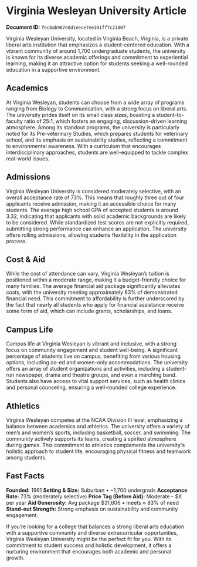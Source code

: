 # Virginia Wesleyan University Article

**Document ID:** `fec8ab967e0d1eece7ee391ff7c21007`

Virginia Wesleyan University, located in Virginia Beach, Virginia, is a private liberal arts institution that emphasizes a student-centered education. With a vibrant community of around 1,700 undergraduate students, the university is known for its diverse academic offerings and commitment to experiential learning, making it an attractive option for students seeking a well-rounded education in a supportive environment.

## Academics

At Virginia Wesleyan, students can choose from a wide array of programs ranging from Biology to Communication, with a strong focus on liberal arts. The university prides itself on its small class sizes, boasting a student-to-faculty ratio of 25:1, which fosters an engaging, discussion-driven learning atmosphere. Among its standout programs, the university is particularly noted for its Pre-veterinary Studies, which prepares students for veterinary school, and its emphasis on sustainability studies, reflecting a commitment to environmental awareness. With a curriculum that encourages interdisciplinary approaches, students are well-equipped to tackle complex real-world issues.

## Admissions

Virginia Wesleyan University is considered moderately selective, with an overall acceptance rate of 73%. This means that roughly three out of four applicants receive admission, making it an accessible choice for many students. The average high school GPA of accepted students is around 3.32, indicating that applicants with solid academic backgrounds are likely to be considered. While standardized test scores are not explicitly required, submitting strong performance can enhance an application. The university offers rolling admissions, allowing students flexibility in the application process.

## Cost & Aid

While the cost of attendance can vary, Virginia Wesleyan’s tuition is positioned within a moderate range, making it a budget-friendly choice for many families. The average financial aid package significantly alleviates costs, with the university meeting approximately 83% of demonstrated financial need. This commitment to affordability is further underscored by the fact that nearly all students who apply for financial assistance receive some form of aid, which can include grants, scholarships, and loans.

## Campus Life

Campus life at Virginia Wesleyan is vibrant and inclusive, with a strong focus on community engagement and student well-being. A significant percentage of students live on campus, benefiting from various housing options, including co-ed and women-only accommodations. The university offers an array of student organizations and activities, including a student-run newspaper, drama and theatre groups, and even a marching band. Students also have access to vital support services, such as health clinics and personal counseling, ensuring a well-rounded college experience.

## Athletics

Virginia Wesleyan competes at the NCAA Division III level, emphasizing a balance between academics and athletics. The university offers a variety of men’s and women’s sports, including basketball, soccer, and swimming. The community actively supports its teams, creating a spirited atmosphere during games. This commitment to athletics complements the university's holistic approach to student life, encouraging physical fitness and teamwork among students.

## Fast Facts
**Founded:** 1961
**Setting & Size:** Suburban • ~1,700 undergrads
**Acceptance Rate:** 73% (moderately selective)
**Price Tag (Before Aid):** Moderate – $X per year
**Aid Generosity:** Avg package $31,606 • meets ≈ 83% of need
**Stand-out Strength:** Strong emphasis on sustainability and community engagement.

If you’re looking for a college that balances a strong liberal arts education with a supportive community and diverse extracurricular opportunities, Virginia Wesleyan University might be the perfect fit for you. With its commitment to student success and holistic development, it offers a nurturing environment that encourages both academic and personal growth.
